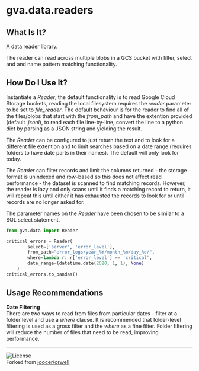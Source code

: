 # gva.data.readers

## What Is It?

A data reader library.

The reader can read across multiple blobs in a GCS bucket with filter, select and and name pattern matching functionality.

## How Do I Use It?

Instantiate a _Reader_, the default functionality is to read Google Cloud Storage buckets, reading the local filesystem
requires the _reader_ parameter to be set to _file_reader_. The default behaviour is for the reader to find all of the 
files/blobs that start with the _from_path_ and have the extention provided (default _.jsonl_), to read each file
line-by-line, convert the line to a python dict by parsing as a JSON string and yielding the result.

The _Reader_ can be configured to just return the text and to look for a different file extention and to limit searches
based on a date range (requires folders to have date parts in their names). The default will only look for today.

The _Reader_ can filter records and limit the columns returned - the storage format is unindexed and row-based so this
does not affect read performance - the dataset is scanned to find matching records. However, the reader is lazy and only
scans until it finds a matching record to return, it will repeat this until either it has exhausted the records to look 
for or until records are no longer asked for.

The parameter names on the _Reader_ have been chosen to be similar to a SQL select statement.

~~~python
from gva.data import Reader

critical_errors = Reader(
        select=['server', 'error_level'],
        from_path="error_logs/year_%Y/month_%m/day_%d/",
        where=lambda r: r['error_level'] == 'critical',
        date_range=(datetime.date(2020, 1, 1), None)
    )
critical_errors.to_pandas()
~~~

## Usage Recommendations

**Date Filtering**  
There are two ways to read from files from particular dates - filter at a folder level and use a _where_ clause. It is 
recommended that folder-level filtering is used as a gross filter and the _where_ as a fine filter. Folder filtering 
will reduce the number of files that need to be read, improving performance.

---
![License](https://img.shields.io/badge/License-Apache%202.0-blue.svg)  
Forked from [joocer/orwell](https://github.com/joocer/orwell) 
